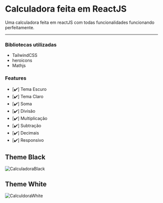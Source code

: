 <h1>Calculadora feita em ReactJS</h1>

<p>Uma calculadora feita em reactJS com todas funcionalidades funcionando perfeitamente.</p>

<hr/>

### Bibliotecas utilizadas
<ul>
  <li>TailwindCSS</li>
  <li>heroicons</li>
  <li>Mathjs</li>
</ul>

### Features

- [✔️] Tema Escuro
- [✔️] Tema Claro
- [✔️] Soma
- [✔️] Divisão
- [✔️] Multiplicação
- [✔️] Subtração
- [✔️] Decimais
- [✔️] Responsivo


<h2>Theme Black</h2>

![CalculadoraBlack](https://user-images.githubusercontent.com/51209376/155857682-cdbb6c83-83ce-43a1-8565-808aa658d713.png)

<h2>Theme White</h2>

![CalculdoraWhite](https://user-images.githubusercontent.com/51209376/155857868-0b39e78c-74bb-4c30-9f6a-f1383eaf7630.png)

